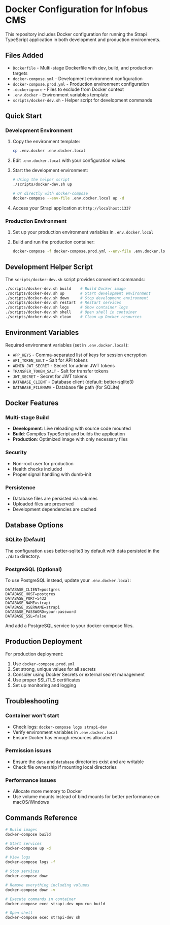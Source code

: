 # Docker Configuration for Infobus CMS

This repository includes Docker configuration for running the Strapi TypeScript application in both development and production environments.

## Files Added

- `Dockerfile` - Multi-stage Dockerfile with dev, build, and production targets
- `docker-compose.yml` - Development environment configuration
- `docker-compose.prod.yml` - Production environment configuration
- `.dockerignore` - Files to exclude from Docker context
- `.env.docker` - Environment variables template
- `scripts/docker-dev.sh` - Helper script for development commands

## Quick Start

### Development Environment

1. Copy the environment template:
   ```bash
   cp .env.docker .env.docker.local
   ```

2. Edit `.env.docker.local` with your configuration values

3. Start the development environment:
   ```bash
   # Using the helper script
   ./scripts/docker-dev.sh up
   
   # Or directly with docker-compose
   docker-compose --env-file .env.docker.local up -d
   ```

4. Access your Strapi application at `http://localhost:1337`

### Production Environment

1. Set up your production environment variables in `.env.docker.local`

2. Build and run the production container:
   ```bash
   docker-compose -f docker-compose.prod.yml --env-file .env.docker.local up -d
   ```

## Development Helper Script

The `scripts/docker-dev.sh` script provides convenient commands:

```bash
./scripts/docker-dev.sh build    # Build Docker image
./scripts/docker-dev.sh up       # Start development environment
./scripts/docker-dev.sh down     # Stop development environment
./scripts/docker-dev.sh restart  # Restart services
./scripts/docker-dev.sh logs     # Show container logs
./scripts/docker-dev.sh shell    # Open shell in container
./scripts/docker-dev.sh clean    # Clean up Docker resources
```

## Environment Variables

Required environment variables (set in `.env.docker.local`):

- `APP_KEYS` - Comma-separated list of keys for session encryption
- `API_TOKEN_SALT` - Salt for API tokens
- `ADMIN_JWT_SECRET` - Secret for admin JWT tokens
- `TRANSFER_TOKEN_SALT` - Salt for transfer tokens
- `JWT_SECRET` - Secret for JWT tokens
- `DATABASE_CLIENT` - Database client (default: better-sqlite3)
- `DATABASE_FILENAME` - Database file path (for SQLite)

## Docker Features

### Multi-stage Build
- **Development**: Live reloading with source code mounted
- **Build**: Compiles TypeScript and builds the application
- **Production**: Optimized image with only necessary files

### Security
- Non-root user for production
- Health checks included
- Proper signal handling with dumb-init

### Persistence
- Database files are persisted via volumes
- Uploaded files are preserved
- Development dependencies are cached

## Database Options

### SQLite (Default)
The configuration uses better-sqlite3 by default with data persisted in the `./data` directory.

### PostgreSQL (Optional)
To use PostgreSQL instead, update your `.env.docker.local`:

```env
DATABASE_CLIENT=postgres
DATABASE_HOST=postgres
DATABASE_PORT=5432
DATABASE_NAME=strapi
DATABASE_USERNAME=strapi
DATABASE_PASSWORD=your-password
DATABASE_SSL=false
```

And add a PostgreSQL service to your docker-compose files.

## Production Deployment

For production deployment:

1. Use `docker-compose.prod.yml`
2. Set strong, unique values for all secrets
3. Consider using Docker Secrets or external secret management
4. Use proper SSL/TLS certificates
5. Set up monitoring and logging

## Troubleshooting

### Container won't start
- Check logs: `docker-compose logs strapi-dev`
- Verify environment variables in `.env.docker.local`
- Ensure Docker has enough resources allocated

### Permission issues
- Ensure the `data` and `database` directories exist and are writable
- Check file ownership if mounting local directories

### Performance issues
- Allocate more memory to Docker
- Use volume mounts instead of bind mounts for better performance on macOS/Windows

## Commands Reference

```bash
# Build images
docker-compose build

# Start services
docker-compose up -d

# View logs
docker-compose logs -f

# Stop services
docker-compose down

# Remove everything including volumes
docker-compose down -v

# Execute commands in container
docker-compose exec strapi-dev npm run build

# Open shell
docker-compose exec strapi-dev sh
```